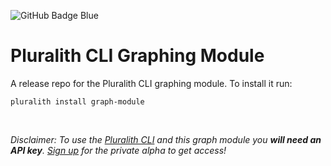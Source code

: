 ![GitHub Badge Blue](https://user-images.githubusercontent.com/25454503/157903512-a9be0f7b-9255-4f88-9b00-9d50539dd901.svg)
# Pluralith CLI Graphing Module

A release repo for the Pluralith CLI graphing module. To install it run:

```
pluralith install graph-module
```

&nbsp;

*Disclaimer: To use the [Pluralith CLI](https://github.com/Pluralith/pluralith-cli) and this graph module you **will need an API key**. [Sign up](https://www.pluralith.com) for the private alpha to get access!*
